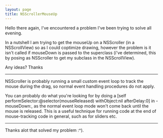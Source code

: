 ```yaml
---
layout: page
title: NSScrollerMouseUp
---
```


Hello there again, I've encountered a problem I've been trying to solve all evening.

In a nutshell I am trying to get the mouseUp on a NSScroller (in a NSScrollView) so as I could coptimize drawing, however the problem is it isn't called if mouseDown is passed to the superclass (i've determined, this by posing as NSScroller to get my subclass in the NSScrollView).

Any ideas? Thanks 

----

NSScroller is probably running a small custom event loop to track the mouse during the drag, so normal event handling procedures do not apply.

You can probably do what you're looking for by doing a     [self performSelector:@selector(mouseReleased) withObject:nil afterDelay:0] in     -mouseDown:, as the normal event loop mode won't come back until the mouse is released. This is a useful technique for running code at the end of mouse-tracking code in general, such as for sliders etc.

----

Thanks alot that solved my problem :^).

